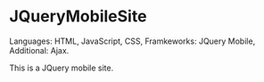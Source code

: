 # JQueryMobileSite
Languages: HTML, JavaScript, CSS,
Framkeworks: JQuery Mobile,
Additional: Ajax.

This is a JQuery mobile site.
